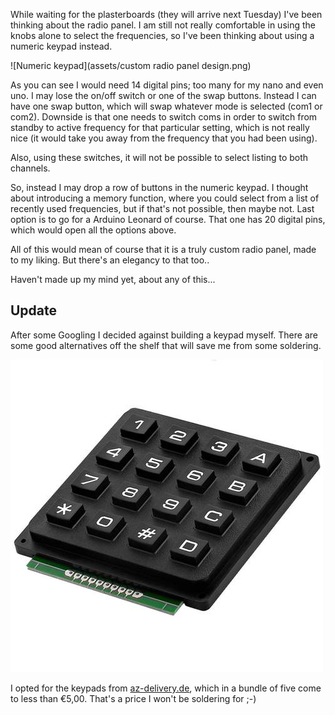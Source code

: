 While waiting for the plasterboards (they will arrive next Tuesday) I've been thinking about the radio panel. I am still not really comfortable in using the knobs alone to select the frequencies, so I've been thinking about using a numeric keypad instead.

![Numeric keypad](assets/custom radio panel design.png)

As you can see I would need 14 digital pins; too many for my nano and even uno. I may lose the on/off switch or one of the swap buttons. Instead I can have one swap button, which will swap whatever mode is selected (com1 or com2). Downside is that one needs to switch coms in order to switch from standby to active frequency for that particular setting, which is not really nice (it would take you away from the frequency that you had been using).

Also, using these switches, it will not be possible to select listing to both channels.

So, instead I may drop a row of buttons in the numeric keypad. I thought about introducing a memory function, where you could select from a list of recently used frequencies, but if that's not possible, then maybe not.
Last option is to go for a Arduino Leonard of course. That one has 20 digital pins, which would open all the options above.

All of this would mean of course that it is a truly custom radio panel, made to my liking. But there's an elegancy to that too..

Haven't made up my mind yet, about any of this...

## Update
After some Googling I decided against building a keypad myself. There are some good alternatives off the shelf that will save me from some soldering.

![Keypad](assets/keypad.jpg)

I opted for the keypads from [az-delivery.de](https://www.az-delivery.de/en/collections/alle-produkte/products/4x4-matrix-numpad), which in a bundle of five come to less than €5,00. That's a price I won't be soldering for ;-)